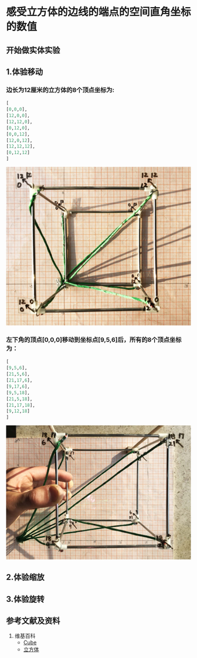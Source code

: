 # 感受立方体的边线的端点的空间直角坐标的数值

## 开始做实体实验

## 1.体验移动

### 边长为12厘米的立方体的8个顶点坐标为:
```python
[
[0,0,0],
[12,0,0],
[12,12,0],
[0,12,0],
[0,0,12],
[12,0,12],
[12,12,12],
[0,12,12]
]
```

![](/images/几何形体中点的空间直角坐标数值/感受立方体的边线的端点的空间直角坐标的数值/1a1.jpg)

### 左下角的顶点[0,0,0]移动到坐标点[9,5,6]后，所有的8个顶点坐标为：
```python
[
[9,5,6],
[21,5,6],
[21,17,6],
[9,17,6],
[9,5,18],
[21,5,18],
[21,17,18],
[9,12,18]
]
```
![](/images/几何形体中点的空间直角坐标数值/感受立方体的边线的端点的空间直角坐标的数值/1a2.jpg)

## 2.体验缩放

## 3.体验旋转

## 参考文献及资料

1. 维基百科
	- [Cube](https://en.wikipedia.org/wiki/Cube) 
	- [立方体](https://zh.wikipedia.org/wiki/%E7%AB%8B%E6%96%B9%E9%AB%94) 

